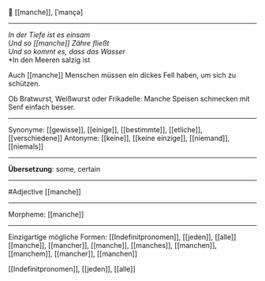🔵 [[manche]], [ˈmançə]

---
*In der Tiefe ist es einsam*  
*Und so [[manche]] Zähre fließt*  
*Und so kommt es, dass das Wasser*  
*In den Meeren salzig ist

Auch [[manche]] Menschen müssen ein dickes Fell haben, um sich zu schützen.

Ob Bratwurst, Weißwurst oder Frikadelle: Manche Speisen schmecken mit Senf einfach besser.

---
Synonyme: [[gewisse]], [[einige]], [[bestimmte]], [[etliche]], [[verschiedene]]
Antonyme: [[keine]], [[keine einzige]], [[niemand]], [[niemals]]

---
**Übersetzung**:
some, certain

---
#Adjective [[manche]]

---
Morpheme:
[[manche]]

---


Einzigartige mögliche Formen: 
[[Indefinitpronomen]], [[jeden]], [[alle]]
[[manche]], [[mancher]], [[manche]], [[manches]], [[manchen]], [[manchem]], [[mancher]], [[manchen]]

[[Indefinitpronomen]], [[jeden]], [[alle]]
